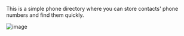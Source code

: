 This is a simple phone directory where you can store contacts' phone numbers and find them quickly.

![image](https://user-images.githubusercontent.com/90350582/177209620-fa39cb1a-1d44-4b23-a335-628272f9f9dc.png)
